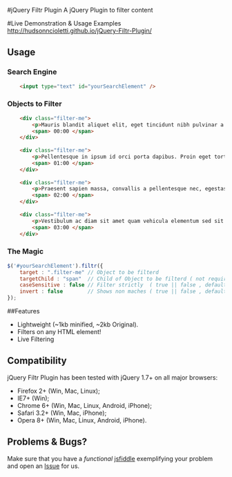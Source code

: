 #jQuery Filtr Plugin
A jQuery Plugin to filter content 

#Live Demonstration & Usage Examples
http://hudsonncioletti.github.io/jQuery-Filtr-Plugin/

## Usage

### Search Engine
```html
    <input type="text" id="yourSearchElement" />
```
### Objects to Filter
```html
    <div class="filter-me">
        <p>Mauris blandit aliquet elit, eget tincidunt nibh pulvinar a.</p>
        <span> 00:00 </span>
    </div>
    
    <div class="filter-me">
        <p>Pellentesque in ipsum id orci porta dapibus. Proin eget tortor risus. </p>
        <span> 01:00 </span>
    </div>
    
    <div class="filter-me">
        <p>Praesent sapien massa, convallis a pellentesque nec, egestas non nisi.</p>
        <span> 02:00 </span>
    </div>
    
    <div class="filter-me">
        <p>Vestibulum ac diam sit amet quam vehicula elementum sed sit amet dui.</p>
        <span> 03:00 </span>
    </div>
```
### The Magic
```javascript
$('#yourSearchElement').filtr({
    target : ".filter-me" // Object to be filterd
    targetChild : "span"  // Child of Object to be filterd ( not required )
    caseSensitive : false // Filter strictly  ( true || false , default is false )
    invert : false        // Shows non maches ( true || false , default is false )
});
```

##Features

  * Lightweight (~1kb minified, ~2kb Original).
  * Filters on any HTML element!
  * Live Filtering

## Compatibility
jQuery Filtr Plugin has been tested with jQuery 1.7+ on all major browsers:

 * Firefox 2+ (Win, Mac, Linux);
 * IE7+ (Win);
 * Chrome 6+ (Win, Mac, Linux, Android, iPhone);
 * Safari 3.2+ (Win, Mac, iPhone);
 * Opera 8+ (Win, Mac, Linux, Android, iPhone).

## Problems & Bugs?
Make sure that you have a *functional* [jsfiddle](http://jsfiddle.net/) exemplifying your problem and open an [Issue](https://github.com/hudsonnicoletti/jQuery-Filtr-Plugin/issues) for us.



